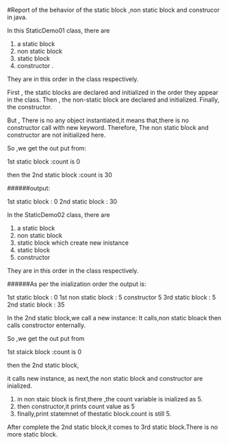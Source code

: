 #Report of the behavior of the static block ,non static block and construcor in java.

In this StaticDemo01 class, there are 
1. a static block
2. non static block
3. static block
4. constructor .

They are in this order in the class respectively.

First , the static blocks are declared and initialized in the order they appear in the class.
Then , the non-static block are declared and initialized.
Finally, the constructor.

But , There is no any object instantiated,it means that,there is no constructor call with new keyword.
Therefore, The non static block and constructor are not initialized here.

So ,we get the out put from:

1st static block :count is 0

then the 2nd static block :count is 30

######output:

1st static block : 0
2nd static block : 30




In the StaticDemo02 class, there are 
1. a static block
2. non static block
3. static block which create new inistance
4. static block 
5. constructor


They are in this order in the class respectively.

######As per the inialization order the output is:

1st static block : 0
1st non static block : 5
constructor 5
3rd static block : 5
2nd static block : 35

In the 2nd static block,we call a new instance:
It calls,non static bloack then calls constroctor enternally.

So ,we get the out put from 

1st staick block :count is 0

then the 2nd static block,

it calls new instance,
as next,the non static block and constructor are inialized.

1. in non staic block is first,there ,the count variable is inialized as 5.
2. then constructor,it prints count value as 5 
3. finally,print statemnet of thestatic block.count is still 5.

After complete the 2nd static block,it comes to 3rd static block.There is no more static block.



